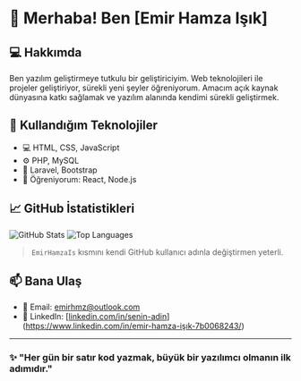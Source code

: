 # 👋 Merhaba! Ben [Emir Hamza Işık]

## 💻 Hakkımda
Ben yazılım geliştirmeye tutkulu bir geliştiriciyim. Web teknolojileri ile projeler geliştiriyor, sürekli yeni şeyler öğreniyorum. Amacım açık kaynak dünyasına katkı sağlamak ve yazılım alanında kendimi sürekli geliştirmek.

## 🔧 Kullandığım Teknolojiler

- 💻 HTML, CSS, JavaScript
- ⚙️ PHP, MySQL
- 🔧 Laravel, Bootstrap
- 🧠 Öğreniyorum: React, Node.js

## 📈 GitHub İstatistikleri

![GitHub Stats](https://github-readme-stats.vercel.app/api?username=kullaniciadiniz&show_icons=true&theme=radical)
![Top Languages](https://github-readme-stats.vercel.app/api/top-langs/?username=kullaniciadiniz&layout=compact&theme=radical)

> `EmirHamzaIs` kısmını kendi GitHub kullanıcı adınla değiştirmen yeterli.

## 📫 Bana Ulaş

- 📧 Email: emirhmz@outlook.com
- 💼 LinkedIn: [[linkedin.com/in/senin-adin](https://linkedin.com/in/senin-adin)](https://www.linkedin.com/in/emir-hamza-işık-7b0068243/)

---

### ✨ "Her gün bir satır kod yazmak, büyük bir yazılımcı olmanın ilk adımıdır."
